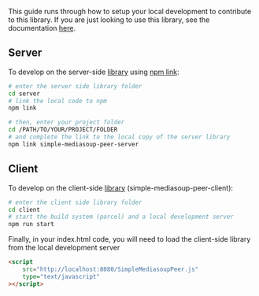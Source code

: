 This guide runs through how to setup your local development to contribute to this library. If you are just looking to use this library, see the documentation [here](./README.md).

## Server

To develop on the server-side [library](/server/index.js) using [npm link](https://docs.npmjs.com/cli/v8/commands/npm-link):

```bash
# enter the server side library folder
cd server
# link the local code to npm
npm link

# then, enter your project folder
cd /PATH/TO/YOUR/PROJECT/FOLDER
# and complete the link to the local copy of the server library
npm link simple-mediasoup-peer-server
```

## Client

To develop on the client-side [library](/client/index.js) (simple-mediasoup-peer-client):

```bash
# enter the client side library folder
cd client
# start the build system (parcel) and a local development server
npm run start
```

Finally, in your index.html code, you will need to load the client-side library from the local development server

```html
<script
    src="http://localhost:8080/SimpleMediasoupPeer.js"
    type="text/javascript"
></script>
```
